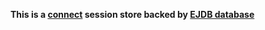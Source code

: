 **This is a [connect](https://github.com/senchalabs/connect)
session store backed by [EJDB database](https://github.com/Softmotions/ejdb)**
